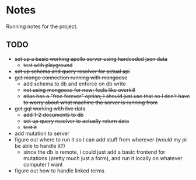 # Notes

Running notes for the project.

## TODO

- ~~set up a basic working apollo server using hardcoded json data~~
  - ~~test with playground~~
- ~~set up schema and query resolver for actual api~~
- ~~get mongo connection running with mongoose~~
  - add schema to db and enforce on db write
  - ~~not using mongoose for now; feels like overkill~~
  - ~~atlas has a "free forever" option; I should just use that so I don't have to worry about what machine the server is running from~~
- ~~get gql working with live data~~
  - ~~add 1-2 documents to db~~
  - ~~set up query resolver to actually return data~~
  - ~~test it~~
- add mutation to server
- figure out where to run it so I can add stuff from wherever (would my pi be able to handle it?)
  - since the db is remote, i could just add a basic frontend for mutations (pretty much just a form), and run it locally on whatever computer I want
- figure out how to handle linked terms
